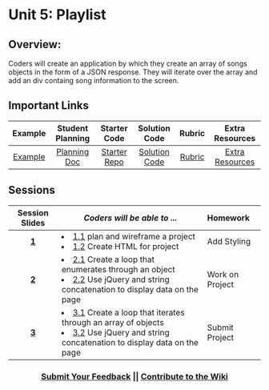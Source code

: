 # Unit 5: Playlist

## Overview: 
Coders will create an application by which they create an array of songs objects in the form of a JSON response. They will iterate over the array and add an div containg song information to the screen.

## Important Links

| Example | Student Planning |  Starter Code | Solution Code  | Rubric | Extra Resources |
|:-------:|:-------:|:-------:|:-------:|:-------:|:-------:|
| [Example](https://ScriptEdcurriculum.github.io/advanced_playlist_solution)| [Planning Doc](https://docs.google.com/document/d/1JBjicVmEc6TKg-6Mz4ET407vgrdO0nd6vUjBUftkJ4M) | [Starter Repo](https://github.com/ScriptEdcurriculum/advanced_playlist_startercode) | [Solution Code](https://github.com/ScriptEdcurriculum/advanced_playlist_solution) | [Rubric](https://drive.google.com/open?id=1sQxfNhRwnK7k08VMeSFkncODpbuCLDdk9Actey5YDVo) | [Extra Resources](https://github.com/ScriptEdcurriculum/curriculum17-18/wiki/2.-Advanced#unit-5-playlist) |

## Sessions 
|Session Slides|*Coders will be able to ...*|Homework|
|:-------:|-------|:-------|
|[**1**](https://docs.google.com/presentation/d/1r-jrg8aBtzApm5YOBokQ22VIBVAsLoqmr6PVx118h50/edit?ts=5963fa30#slide=id.g1e220fa94a_0_26)| <li> [1.1]() plan and wireframe a project </li> <li> [1.2]() Create HTML for project </li> |Add Styling|
|[**2**](https://docs.google.com/presentation/d/1r-jrg8aBtzApm5YOBokQ22VIBVAsLoqmr6PVx118h50/edit?ts=5963fa30#slide=id.g1f587f6424_5_5)| <li>[2.1]() Create a loop that enumerates through an  object </li> <li>[2.2]() Use jQuery and string concatenation to display data on the page</li> |Work on Project|
|[**3**](https://docs.google.com/presentation/d/1r-jrg8aBtzApm5YOBokQ22VIBVAsLoqmr6PVx118h50/edit?ts=5963fa30#slide=id.g1e220fa94a_0_4)| <li>[3.1]() Create a loop that iterates through an array of objects</li> <li>[3.2]() Use jQuery and string concatenation to display data on the page</li> |Submit Project|

<h3 align="center"><a href="https://docs.google.com/forms/d/e/1FAIpQLSdmoYjRk6tqJHI5Y1ELjOZ7tiYj58dmoIBEeUaXK5ciIdljIg/viewform">Submit Your Feedback</a> || <a href="https://github.com/ScriptEdcurriculum/curriculum17-18/wiki/2.-Advanced#unit-5-playlist">Contribute to the Wiki</a> </h3>
